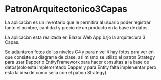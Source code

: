 # PatronArquitectonico3Capas

La aplicacion es un inventario que le permitira al usuario poder registrar tanto el nombre, cantidad y precio de un producto
en la base de datos.

La aplicacion esta realizada en Blazor Web App bajo la arquitectura 3 Capas.

Se adjuntaron fotos de los niveles C4 y para nivel 4 hay fotos para ver en que consiste su diagrama de clase, asi mismo se utilizo
el patron Strategy para usar Dapper o EntityFramework para hacer consultas a la base de datos(solo esta implementado Dapper y para Entity falta
implementar pero esta la idea de como seria con el patron Strategy).
